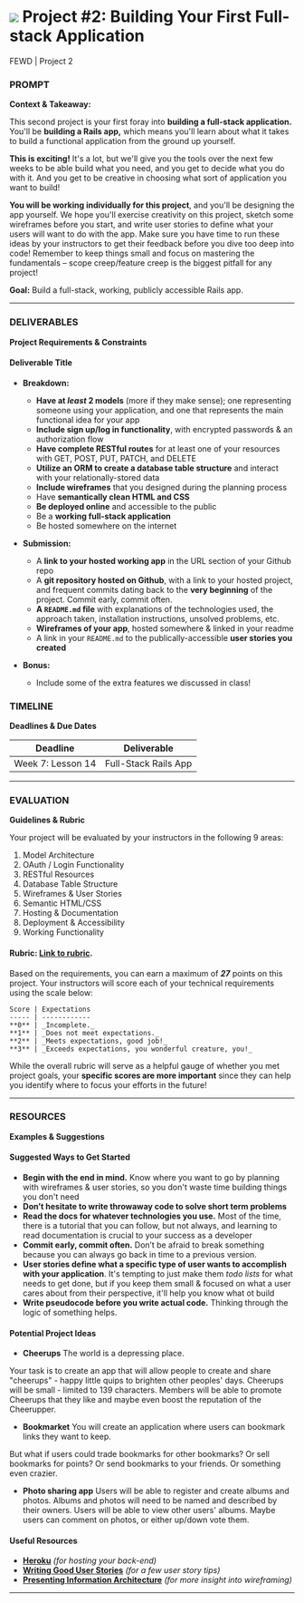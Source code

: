 # ![](https://ga-dash.s3.amazonaws.com/production/assets/logo-9f88ae6c9c3871690e33280fcf557f33.png) Project #2: Building Your First Full-stack Application
FEWD | Project 2

### PROMPT
**Context & Takeaway:**

This second project is your first foray into **building a full-stack application.** You'll be **building a Rails app,** which means you'll learn about what it takes to build a functional application from the ground up yourself.

**This is exciting!** It's a lot, but we'll give you the tools over the next few weeks to be able build what you need, and you get to decide what you do with it. And you get to be creative in choosing what sort of application you want to build!

**You will be working individually for this project**, and you'll be designing the app yourself. We hope you'll exercise creativity on this project, sketch some wireframes before you start, and write user stories to define what your users will want to do with the app. Make sure you have time to run these ideas by your instructors to get their feedback before you dive too deep into code! Remember to keep things small and focus on mastering the fundamentals – scope creep/feature creep is the biggest pitfall for any project!

**Goal:** Build a full-stack, working, publicly accessible Rails app.

---
### DELIVERABLES
**Project Requirements & Constraints**

#### Deliverable Title

- **Breakdown:**
  * **Have at _least_ 2 models** (more if they make sense); one representing someone using your application, and one that represents the main functional idea for your app
  * **Include sign up/log in functionality**, with encrypted passwords & an authorization flow
  * **Have complete RESTful routes** for at least one of your resources with GET, POST, PUT, PATCH, and DELETE
  * **Utilize an ORM to create a database table structure** and interact with your relationally-stored data
  * **Include wireframes** that you designed during the planning process
  * Have **semantically clean HTML and CSS**
  * **Be deployed online** and accessible to the public
  * Be a **working full-stack application**
  * Be hosted somewhere on the internet

- **Submission:**
    - A **link to your hosted working app** in the URL section of your Github repo
    - A **git repository hosted on Github**, with a link to your hosted project,  and frequent commits dating back to the **very beginning** of the project. Commit early, commit often.
    - **A ``README.md`` file** with explanations of the technologies used, the approach taken, installation instructions, unsolved problems, etc.
    - **Wireframes of your app**, hosted somewhere & linked in your readme
    - A link in your ``README.md`` to the publically-accessible **user stories you created**

- **Bonus:** 
    - Include some of the extra features we discussed in class!

### TIMELINE
**Deadlines & Due Dates**

| Deadline | Deliverable|
|:-:|---|
| Week 7: Lesson 14 | Full-Stack Rails App  |

---

### EVALUATION
**Guidelines & Rubric** 

Your project will be evaluated by your instructors in the following 9 areas:

1. Model Architecture
2. OAuth / Login Functionality
3. RESTful Resources
4. Database Table Structure
5. Wireframes & User Stories
6. Semantic HTML/CSS
7. Hosting & Documentation
8. Deployment & Accessibility 
9. Working Functionality

#### Rubric: [Link to rubric](#). 

Based on the requirements, you can earn a maximum of ***27*** points on this project. Your instructors will score each of your technical requirements using the scale below:

    Score | Expectations
    ----- | ------------
    **0** | _Incomplete._
    **1** | _Does not meet expectations._
    **2** | _Meets expectations, good job!_
    **3** | _Exceeds expectations, you wonderful creature, you!_

While the overall rubric will serve as a helpful gauge of whether you met project goals, your __specific scores are more important__ since they can help you identify where to focus your efforts in the future!

---

### RESOURCES
**Examples & Suggestions**

#### Suggested Ways to Get Started

* **Begin with the end in mind.** Know where you want to go by planning with wireframes & user stories, so you don't waste time building things you don't need
* **Don’t hesitate to write throwaway code to solve short term problems**
* **Read the docs for whatever technologies you use.** Most of the time, there is a tutorial that you can follow, but not always, and learning to read documentation is crucial to your success as a developer
* **Commit early, commit often.** Don’t be afraid to break something because you can always go back in time to a previous version.
* **User stories define what a specific type of user wants to accomplish with your application**. It's tempting to just make them _todo lists_ for what needs to get done, but if you keep them small & focused on what a user cares about from their perspective, it'll help you know what ot build
* **Write pseudocode before you write actual code.** Thinking through the logic of something helps.


#### Potential Project Ideas

- **Cheerups**
The world is a depressing place.

Your task is to create an app that will allow people to create and share "cheerups" - happy little quips to brighten other peoples' days. Cheerups will be small - limited to 139 characters. Members will be able to promote Cheerups that they like and maybe even boost the reputation of the Cheerupper.

- **Bookmarket**
You will create an application where users can bookmark links they want to keep.

But what if users could trade bookmarks for other bookmarks? Or sell bookmarks for points? Or send bookmarks to your friends. Or something even crazier.

- **Photo sharing app**
Users will be able to register and create albums and photos. Albums and photos will need to be named and described by their owners. Users will be able to view other users' albums. Maybe users can comment on photos, or either up/down vote them.


#### Useful Resources

* **[Heroku](http://www.heroku.com)** _(for hosting your back-end)_
* **[Writing Good User Stories](http://www.mariaemerson.com/user-stories/)** _(for a few user story tips)_
* **[Presenting Information Architecture](http://webstyleguide.com/wsg3/3-information-architecture/4-presenting-information.html)** _(for more insight into wireframing)_

---
